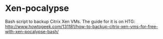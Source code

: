 Xen-pocalypse
=============

Bash script to backup Citrix Xen VMs.
The guide for it is on HTG:
http://www.howtogeek.com/131181/how-to-backup-citrix-xen-vms-for-free-with-xen-pocalypse-bash/
